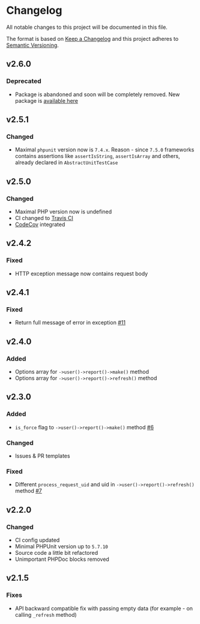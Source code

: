 # Changelog

All notable changes to this project will be documented in this file.

The format is based on [Keep a Changelog][keepachangelog] and this project adheres to [Semantic Versioning][semver].

## v2.6.0

### Deprecated

- Package is abandoned and soon will be completely removed. New package is [available here](https://github.com/avtocod/b2b-api-php)

## v2.5.1

### Changed

- Maximal `phpunit` version now is `7.4.x`. Reason - since `7.5.0` frameworks contains assertions like `assertIsString`, `assertIsArray` and others, already declared in `AbstractUnitTestCase`

## v2.5.0

### Changed

- Maximal PHP version now is undefined
- CI changed to [Travis CI][travis]
- [CodeCov][codecov] integrated

[travis]:https://travis-ci.org/
[codecov]:https://codecov.io/

## v2.4.2

### Fixed

- HTTP exception message now contains request body

## v2.4.1

### Fixed

- Return full message of error in exception [#11]

[#11]:https://github.com/avto-dev/b2b-api-php/issues/11

## v2.4.0

### Added

- Options array for `->user()->report()->make()` method
- Options array for `->user()->report()->refresh()` method

## v2.3.0

### Added

- `is_force` flag to `->user()->report()->make()` method [#6]

### Changed

- Issues & PR templates

### Fixed

- Different `process_request_uid` and uid in `->user()->report()->refresh()` method [#7]

[#6]:https://github.com/avto-dev/b2b-api-php/issues/6
[#7]:https://github.com/avto-dev/b2b-api-php/issues/7

## v2.2.0

### Changed

- CI config updated
- Minimal PHPUnit version up to `5.7.10`
- Source code a little bit refactored
- Unimportant PHPDoc blocks removed

## v2.1.5

### Fixes

- API backward compatible fix with passing empty data (for example - on calling `_refresh` method)

[keepachangelog]:https://keepachangelog.com/en/1.0.0/
[semver]:https://semver.org/spec/v2.0.0.html
